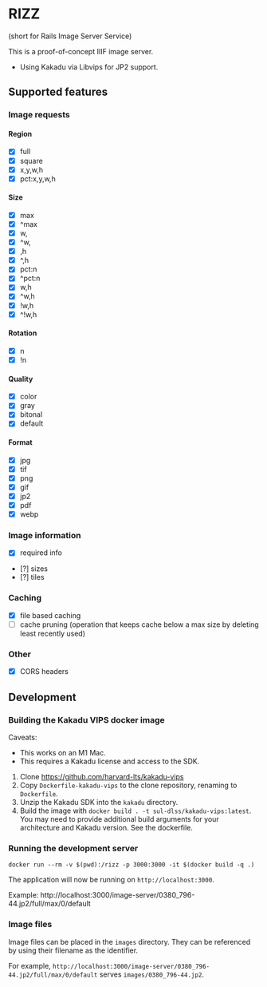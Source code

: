 # RIZZ
(short for Rails Image Server Service)

This is a proof-of-concept IIIF image server.

* Using Kakadu via Libvips for JP2 support.

## Supported features
### Image requests
#### Region
- [x] full
- [x] square
- [x] x,y,w,h
- [x] pct:x,y,w,h

#### Size
- [x] max
- [x] ^max
- [x] w,
- [x] ^w,
- [x] ,h
- [x] ^,h
- [x] pct:n
- [x] ^pct:n
- [x] w,h
- [x] ^w,h
- [x] !w,h
- [x] ^!w,h

#### Rotation
- [x] n
- [x] !n

#### Quality
- [x] color
- [x] gray
- [x] bitonal
- [x] default

#### Format
- [x] jpg
- [x] tif
- [x] png
- [x] gif
- [x] jp2
- [x] pdf
- [x] webp

### Image information
- [x] required info
- [?] sizes
- [?] tiles

### Caching
- [x] file based caching
- [ ] cache pruning (operation that keeps cache below a max size by deleting least recently used)

### Other
- [x] CORS headers

## Development
### Building the Kakadu VIPS docker image
Caveats:
 * This works on an M1 Mac.
 * This requires a Kakadu license and access to the SDK.

1. Clone https://github.com/harvard-lts/kakadu-vips
2. Copy `Dockerfile-kakadu-vips` to the clone repository, renaming to `Dockerfile`.
3. Unzip the Kakadu SDK into the `kakadu` directory.
4. Build the image with `docker build . -t sul-dlss/kakadu-vips:latest`. You may need to provide additional build arguments for your architecture and Kakadu version. See the dockerfile.

### Running the development server
`docker run --rm -v $(pwd):/rizz -p 3000:3000 -it $(docker build -q .)`

The application will now be running on `http://localhost:3000`.

Example: http://localhost:3000/image-server/0380_796-44.jp2/full/max/0/default

### Image files
Image files can be placed in the `images` directory. They can be referenced by using their filename as the identifier.

For example, `http://localhost:3000/image-server/0380_796-44.jp2/full/max/0/default` serves `images/0380_796-44.jp2`.